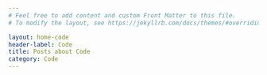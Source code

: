 ```yaml
---
# Feel free to add content and custom Front Matter to this file.
# To modify the layout, see https://jekyllrb.com/docs/themes/#overriding-theme-defaults

layout: home-code
header-label: Code
title: Posts about Code
category: Code
---
```

